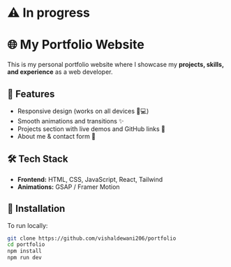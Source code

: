 # ⚠️ In progress
# 🌐 My Portfolio Website

This is my personal portfolio website where I showcase my **projects, skills, and experience** as a web developer.  

## 🚀 Features
- Responsive design (works on all devices 📱💻)  
- Smooth animations and transitions ✨  
- Projects section with live demos and GitHub links 🔗  
- About me & contact form 📩  

## 🛠️ Tech Stack
- **Frontend:** HTML, CSS, JavaScript, React, Tailwind  
- **Animations:** GSAP / Framer Motion  
<!--- **Deployment:** Vercel / Netlify / GitHub Pages  -->

<!-- ## 📷 Preview
![Portfolio Preview](./preview.png)

## 🌍 Live Demo
👉 [View Website](https://your-portfolio-link.com)  -->

## 📂 Installation
To run locally:
```bash
git clone https://github.com/vishaldewani206/portfolio
cd portfolio
npm install
npm run dev
